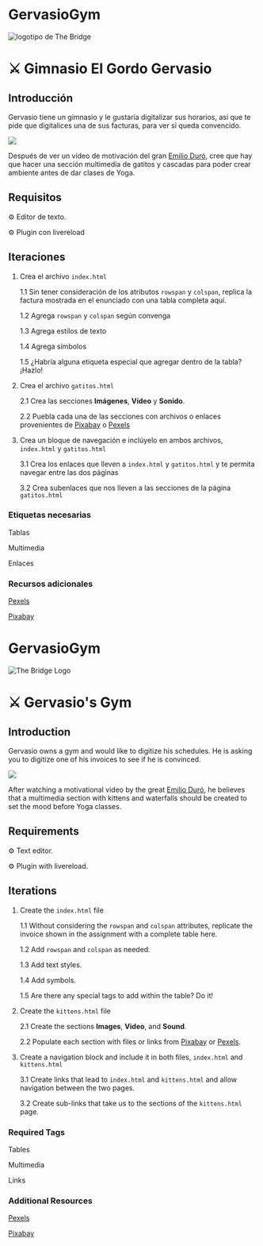 # GervasioGym

![logotipo de The Bridge](https://user-images.githubusercontent.com/27650532/77754601-e8365180-702b-11ea-8bed-5bc14a43f869.png "logotipo de The Bridge")

# :crossed_swords: Gimnasio El Gordo Gervasio #

## Introducción ##

Gervasio tiene un gimnasio y le gustaría digitalizar sus horarios, así que te pide que digitalices una de sus facturas, para ver si queda convencido.

![](factura.png)

Después de ver un vídeo de motivación del gran [Emilio Duró](https://youtu.be/c3mI4qCXCWo "El grande"), cree que hay que hacer una sección multimedia de gatitos y cascadas para poder crear ambiente antes de dar clases de Yoga.

## Requisitos ##

:gear: Editor de texto.

:gear: Plugin con livereload

## Iteraciones ##

1. Crea el archivo `index.html`

    1.1 Sin tener consideración de los atributos `rowspan` y `colspan`, replica la factura mostrada en el enunciado con una tabla completa aquí.

    1.2 Agrega `rowspan` y `colspan` según convenga

    1.3 Agrega estilos de texto

    1.4 Agrega símbolos

    1.5 ¿Habría alguna etiqueta especial que agregar dentro de la tabla? ¡Hazlo!

2. Crea el archivo `gatitos.html`

    2.1 Crea las secciones **Imágenes**, **Vídeo** y **Sonido**.

    2.2 Puebla cada una de las secciones con archivos o enlaces provenientes de [Pixabay](https://pixabay.com/ "Pixabay") o [Pexels](https://www.pexels.com/ "Pexels")

3. Crea un bloque de navegación e inclúyelo en ambos archivos, `index.html` y `gatitos.html`

    3.1 Crea los enlaces que lleven a `index.html` y `gatitos.html` y te permita navegar entre las dos páginas

    3.2 Crea subenlaces que nos lleven a las secciones de la página `gatitos.html`

### Etiquetas necesarias ###

Tablas

Multimedia

Enlaces

### Recursos adicionales ###

[Pexels](https://www.pexels.com/ "Pexels")

[Pixabay](https://pixabay.com/ "Pixabay")



# GervasioGym

![The Bridge Logo](https://user-images.githubusercontent.com/27650532/77754601-e8365180-702b-11ea-8bed-5bc14a43f869.png "The Bridge Logo")

# :crossed_swords: Gervasio's Gym #

## Introduction ##

Gervasio owns a gym and would like to digitize his schedules. He is asking you to digitize one of his invoices to see if he is convinced.

![](invoice.png)

After watching a motivational video by the great [Emilio Duró](https://youtu.be/c3mI4qCXCWo "El grande"), he believes that a multimedia section with kittens and waterfalls should be created to set the mood before Yoga classes.

## Requirements ##

:gear: Text editor.

:gear: Plugin with livereload.

## Iterations ##

1. Create the `index.html` file

    1.1 Without considering the `rowspan` and `colspan` attributes, replicate the invoice shown in the assignment with a complete table here.

    1.2 Add `rowspan` and `colspan` as needed.

    1.3 Add text styles.

    1.4 Add symbols.

    1.5 Are there any special tags to add within the table? Do it!

2. Create the `kittens.html` file

    2.1 Create the sections **Images**, **Video**, and **Sound**.

    2.2 Populate each section with files or links from [Pixabay](https://pixabay.com/ "Pixabay") or [Pexels](https://www.pexels.com/ "Pexels").

3. Create a navigation block and include it in both files, `index.html` and `kittens.html`

    3.1 Create links that lead to `index.html` and `kittens.html` and allow navigation between the two pages.

    3.2 Create sub-links that take us to the sections of the `kittens.html` page.

### Required Tags ###

Tables

Multimedia

Links

### Additional Resources ###

[Pexels](https://www.pexels.com/ "Pexels")

[Pixabay](https://pixabay.com/ "Pixabay")
